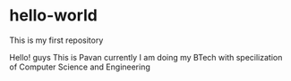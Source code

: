 # hello-world
This is my first repository


Hello! guys This is Pavan currently I am doing my BTech with specilization of Computer Science and Engineering
